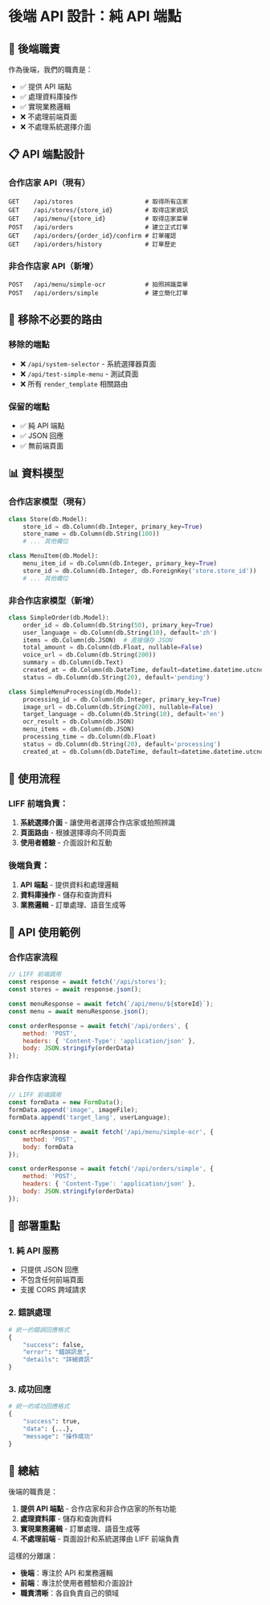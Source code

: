 # 後端 API 設計：純 API 端點

## 🎯 後端職責

作為後端，我們的職責是：
- ✅ 提供 API 端點
- ✅ 處理資料庫操作
- ✅ 實現業務邏輯
- ❌ 不處理前端頁面
- ❌ 不處理系統選擇介面

## 📋 API 端點設計

### 合作店家 API（現有）
```
GET    /api/stores                    # 取得所有店家
GET    /api/stores/{store_id}         # 取得店家資訊
GET    /api/menu/{store_id}           # 取得店家菜單
POST   /api/orders                    # 建立正式訂單
GET    /api/orders/{order_id}/confirm # 訂單確認
GET    /api/orders/history            # 訂單歷史
```

### 非合作店家 API（新增）
```
POST   /api/menu/simple-ocr           # 拍照辨識菜單
POST   /api/orders/simple             # 建立簡化訂單
```

## 🔧 移除不必要的路由

### 移除的端點
- ❌ `/api/system-selector` - 系統選擇器頁面
- ❌ `/api/test-simple-menu` - 測試頁面
- ❌ 所有 `render_template` 相關路由

### 保留的端點
- ✅ 純 API 端點
- ✅ JSON 回應
- ✅ 無前端頁面

## 📊 資料模型

### 合作店家模型（現有）
```python
class Store(db.Model):
    store_id = db.Column(db.Integer, primary_key=True)
    store_name = db.Column(db.String(100))
    # ... 其他欄位

class MenuItem(db.Model):
    menu_item_id = db.Column(db.Integer, primary_key=True)
    store_id = db.Column(db.Integer, db.ForeignKey('store.store_id'))
    # ... 其他欄位
```

### 非合作店家模型（新增）
```python
class SimpleOrder(db.Model):
    order_id = db.Column(db.String(50), primary_key=True)
    user_language = db.Column(db.String(10), default='zh')
    items = db.Column(db.JSON)  # 直接儲存 JSON
    total_amount = db.Column(db.Float, nullable=False)
    voice_url = db.Column(db.String(200))
    summary = db.Column(db.Text)
    created_at = db.Column(db.DateTime, default=datetime.datetime.utcnow)
    status = db.Column(db.String(20), default='pending')

class SimpleMenuProcessing(db.Model):
    processing_id = db.Column(db.Integer, primary_key=True)
    image_url = db.Column(db.String(200), nullable=False)
    target_language = db.Column(db.String(10), default='en')
    ocr_result = db.Column(db.JSON)
    menu_items = db.Column(db.JSON)
    processing_time = db.Column(db.Float)
    status = db.Column(db.String(20), default='processing')
    created_at = db.Column(db.DateTime, default=datetime.datetime.utcnow)
```

## 🎯 使用流程

### LIFF 前端負責：
1. **系統選擇介面** - 讓使用者選擇合作店家或拍照辨識
2. **頁面路由** - 根據選擇導向不同頁面
3. **使用者體驗** - 介面設計和互動

### 後端負責：
1. **API 端點** - 提供資料和處理邏輯
2. **資料庫操作** - 儲存和查詢資料
3. **業務邏輯** - 訂單處理、語音生成等

## 📱 API 使用範例

### 合作店家流程
```javascript
// LIFF 前端調用
const response = await fetch('/api/stores');
const stores = await response.json();

const menuResponse = await fetch(`/api/menu/${storeId}`);
const menu = await menuResponse.json();

const orderResponse = await fetch('/api/orders', {
    method: 'POST',
    headers: { 'Content-Type': 'application/json' },
    body: JSON.stringify(orderData)
});
```

### 非合作店家流程
```javascript
// LIFF 前端調用
const formData = new FormData();
formData.append('image', imageFile);
formData.append('target_lang', userLanguage);

const ocrResponse = await fetch('/api/menu/simple-ocr', {
    method: 'POST',
    body: formData
});

const orderResponse = await fetch('/api/orders/simple', {
    method: 'POST',
    headers: { 'Content-Type': 'application/json' },
    body: JSON.stringify(orderData)
});
```

## 🚀 部署重點

### 1. 純 API 服務
- 只提供 JSON 回應
- 不包含任何前端頁面
- 支援 CORS 跨域請求

### 2. 錯誤處理
```python
# 統一的錯誤回應格式
{
    "success": false,
    "error": "錯誤訊息",
    "details": "詳細資訊"
}
```

### 3. 成功回應
```python
# 統一的成功回應格式
{
    "success": true,
    "data": {...},
    "message": "操作成功"
}
```

## 🎉 總結

後端的職責是：
1. **提供 API 端點** - 合作店家和非合作店家的所有功能
2. **處理資料庫** - 儲存和查詢資料
3. **實現業務邏輯** - 訂單處理、語音生成等
4. **不處理前端** - 頁面設計和系統選擇由 LIFF 前端負責

這樣的分離讓：
- **後端**：專注於 API 和業務邏輯
- **前端**：專注於使用者體驗和介面設計
- **職責清晰**：各自負責自己的領域 